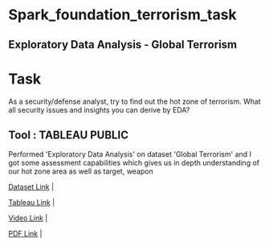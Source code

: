 # Spark_foundation_terrorism_task


## Exploratory Data Analysis - Global Terrorism 



#                              Task 
As a security/defense analyst, try to find out the hot zone of terrorism. What all security issues and insights you can derive by EDA?


## Tool : TABLEAU PUBLIC
Performed 'Exploratory Data Analysis' on dataset 'Global Terrorism' and I got some assessment capabilities which gives us in depth understanding of our hot zone area as well as target, weapon



[Dataset Link](https://bit.ly/2TK5Xn5)
|



[Tableau Link](https://public.tableau.com/app/profile/kartik.parlikar/viz/GlobalTerrorismHotZones/Dashboard1_1)
|



[Video Link](https://www.linkedin.com/posts/kartik-parlikar_task2-gripjune23-gripjune23-activity-7077161802635112448-BEYQ?utm_source=share&utm_medium=member_desktop)
|


[PDF Link](https://drive.google.com/file/d/1cDobdjyu6GMGlMnwnd5AKoNKk07YDGQp/view?usp=sharing)
|
